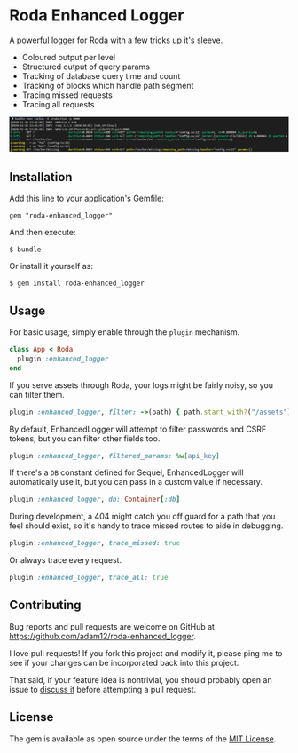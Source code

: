 # Roda Enhanced Logger

A powerful logger for Roda with a few tricks up it's sleeve.

- Coloured output per level
- Structured output of query params
- Tracking of database query time and count
- Tracking of blocks which handle path segment
- Tracing missed requests
- Tracing all requests

![Enhanced Logger Output](roda-enhanced_logger.png)

## Installation

Add this line to your application's Gemfile:

    gem "roda-enhanced_logger"

And then execute:

    $ bundle

Or install it yourself as:

    $ gem install roda-enhanced_logger

## Usage

For basic usage, simply enable through the `plugin` mechanism.


```ruby
class App < Roda
  plugin :enhanced_logger
end
```

If you serve assets through Roda, your logs might be fairly noisy, so you can
filter them.

```ruby
plugin :enhanced_logger, filter: ->(path) { path.start_with?("/assets") }
```

By default, EnhancedLogger will attempt to filter passwords and CSRF tokens,
but you can filter other fields too.

```ruby
plugin :enhanced_logger, filtered_params: %w[api_key]
```

If there's a `DB` constant defined for Sequel, EnhancedLogger will automatically
use it, but you can pass in a custom value if necessary.

```ruby
plugin :enhanced_logger, db: Container[:db]
```

During development, a 404 might catch you off guard for a path that you feel should
exist, so it's handy to trace missed routes to aide in debugging.

```ruby
plugin :enhanced_logger, trace_missed: true
```

Or always trace every request.

```ruby
plugin :enhanced_logger, trace_all: true
```

## Contributing

Bug reports and pull requests are welcome on GitHub at https://github.com/adam12/roda-enhanced_logger.

I love pull requests! If you fork this project and modify it, please ping me to see
if your changes can be incorporated back into this project.

That said, if your feature idea is nontrivial, you should probably open an issue to
[discuss it](http://www.igvita.com/2011/12/19/dont-push-your-pull-requests/)
before attempting a pull request.

## License

The gem is available as open source under the terms of the [MIT License](http://opensource.org/licenses/MIT).
